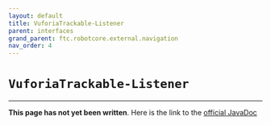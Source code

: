 ```yaml
---
layout: default
title: VuforiaTrackable-Listener
parent: interfaces
grand_parent: ftc.robotcore.external.navigation
nav_order: 4
---
```

# `VuforiaTrackable-Listener`
---
**This page has not yet been written**. Here is the link to the [official JavaDoc](https://ftctechnh.github.io/ftc_app/doc/javadoc/org/firstinspires/ftc/robotcore/external/navigation/VuforiaTrackable.Listener.html)
        